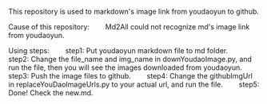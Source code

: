 
This repository is used to markdown's image link from youdaoyun to github.

Cause of this repository:
&emsp;&emsp;Md2All could not recognize md's image link from youdaoyun.

Using steps:
&emsp;&emsp;step1: Put youdaoyun markdown file to md folder.
&emsp;&emsp;step2: Change the file_name and img_name in downYoudaoImage.py, and run the file, then you will see the images downloaded from youdaoyun.
&emsp;&emsp;step3: Push the image files to github.
&emsp;&emsp;step4: Change the githubImgUrl in replaceYouDaoImageUrls.py to your actual url, and run the file.
&emsp;&emsp;step5: Done! Check the new.md.
   

    